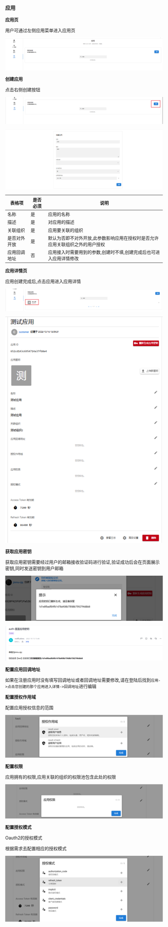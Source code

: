 ### 应用

__应用页__

用户可通过左侧应用菜单进入应用页

![client.png](../../../images/whalealAccount/client.png)

__创建应用__

点击右侧创建按钮

![createClient1.png](../../../images/whalealAccount/createClient1.png)

![createClient2.png](../../../images/whalealAccount/createClient2.png)

| 表格项    | 是否必须 | 说明                                      |
|--------|------|-----------------------------------------|
| 名称     | 是    | 应用的名称                                   |
| 描述     | 是    | 对应用的描述                                  |
| 关联组织   | 是    | 应用要关联的组织                                |
| 是否对外开放 | 是    | 默认为否即不对外开放,此参数影响应用在授权时是否允许应用关联组织之外的用户授权 |
| 应用回调地址 | 否    | 应用接入时需要用到的参数,创建时不填,创建完成后也可进入应用详情修改      |

__应用详情页__

应用创建完成后,点击应用进入应用详情

![clientDetails1.png](../../../images/whalealAccount/clientDetails1.png)

![clientDetails2.png](../../../images/whalealAccount/clientDetails2.png)

__获取应用密钥__

获取应用密钥需要经过用户的邮箱接收验证码进行验证,验证成功后会在页面展示密钥,同时发送密钥到用户邮箱

![clientSecretPage.png](../../../images/whalealAccount/clientSecretPage.png)

![clientSecretPage1.png](../../../images/whalealAccount/clientSecretPage1.png)

__配置应用回调地址__

如果在注册应用时没有填写回调地址或者回调地址需要修改,请在登陆后找到`应用->点击您创建的那个应用进入详情->回调地址`进行编辑

__配置授权作用域__

配置应用授权信息的范围

![scopeConfig.png](../../../images/whalealAccount/scopeConfig.png)

__配置权限__

应用拥有的权限,应用关联的组织的权限池包含此处的权限

![authorityConfig.png](../../../images/whalealAccount/authorityConfig.png)

__配置授权模式__

Oauth2的授权模式

根据需求去配置相应的授权模式

![Oauth2Config.png](../../../images/whalealAccount/Oauth2Config.png)